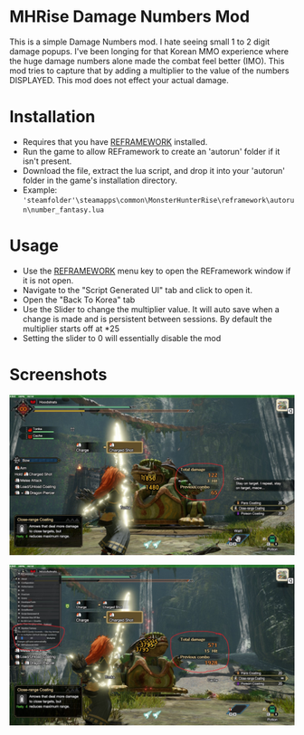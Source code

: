 # MHRise Damage Numbers Mod
This is a simple Damage Numbers mod. I hate seeing small 1 to 2 digit damage popups. I've been longing for that Korean MMO experience where the huge damage numbers alone made the combat feel better (IMO). This mod tries to capture that by adding a multiplier to the value of the numbers DISPLAYED. This mod does not effect your actual damage. 


# Installation
- Requires that you have [REFRAMEWORK](https://www.nexusmods.com/monsterhunterrise/mods/26) installed.
- Run the game to allow REFramework to create an 'autorun' folder if it isn't present.
- Download the file, extract the lua script, and drop it into your 'autorun' folder in the game's installation directory.
- Example: `` 'steamfolder'\steamapps\common\MonsterHunterRise\reframework\autorun\number_fantasy.lua``


# Usage
- Use the [REFRAMEWORK](https://www.nexusmods.com/monsterhunterrise/mods/26) menu key to open the REFramework window if it is not open.
- Navigate to the "Script Generated UI" tab and click to open it.
- Open the "Back To Korea" tab
- Use the Slider to change the multiplier value. It will auto save when a change is made and is persistent between sessions. By default the multiplier starts off at *25
- Setting the slider to 0 will essentially disable the mod

# Screenshots

![small](screenshots/smallish.jpg)

![big](screenshots/bigwithui.jpg)

